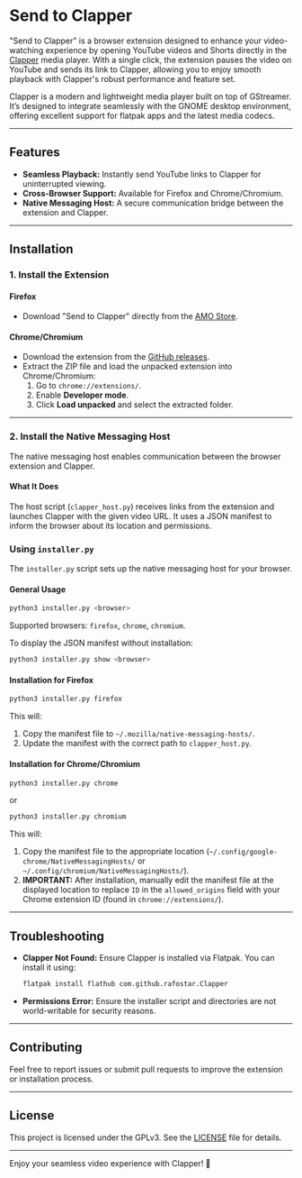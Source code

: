 # Send to Clapper  

"Send to Clapper" is a browser extension designed to enhance your video-watching experience by opening YouTube videos and Shorts directly in the [Clapper](https://rafostar.github.io/clapper/) media player. With a single click, the extension pauses the video on YouTube and sends its link to Clapper, allowing you to enjoy smooth playback with Clapper's robust performance and feature set.  

Clapper is a modern and lightweight media player built on top of GStreamer. It’s designed to integrate seamlessly with the GNOME desktop environment, offering excellent support for flatpak apps and the latest media codecs.  

---

## Features  

- **Seamless Playback:** Instantly send YouTube links to Clapper for uninterrupted viewing.  
- **Cross-Browser Support:** Available for Firefox and Chrome/Chromium.  
- **Native Messaging Host:** A secure communication bridge between the extension and Clapper.  

---

## Installation  

### 1. Install the Extension  

#### Firefox  
- Download "Send to Clapper" directly from the [AMO Store](https://addons.mozilla.org/en-US/firefox/addon/send-to-clapper/).  

#### Chrome/Chromium  
- Download the extension from the [GitHub releases](https://github.com/abhijeeth-babu/send-to-clapper/releases).  
- Extract the ZIP file and load the unpacked extension into Chrome/Chromium:  
  1. Go to `chrome://extensions/`.  
  2. Enable **Developer mode**.  
  3. Click **Load unpacked** and select the extracted folder.  

---

### 2. Install the Native Messaging Host  

The native messaging host enables communication between the browser extension and Clapper.  

#### What It Does  
The host script (`clapper_host.py`) receives links from the extension and launches Clapper with the given video URL. It uses a JSON manifest to inform the browser about its location and permissions.  

### Using `installer.py`  

The `installer.py` script sets up the native messaging host for your browser.  

#### General Usage  
```bash
python3 installer.py <browser>
```

Supported browsers: `firefox`, `chrome`, `chromium`.  

To display the JSON manifest without installation:  
```bash
python3 installer.py show <browser>
```

#### Installation for Firefox  
```bash
python3 installer.py firefox
```
This will:  
1. Copy the manifest file to `~/.mozilla/native-messaging-hosts/`.  
2. Update the manifest with the correct path to `clapper_host.py`.  

#### Installation for Chrome/Chromium  
```bash
python3 installer.py chrome
```
or  
```bash
python3 installer.py chromium
```
This will:  
1. Copy the manifest file to the appropriate location (`~/.config/google-chrome/NativeMessagingHosts/` or `~/.config/chromium/NativeMessagingHosts/`).  
2. **IMPORTANT:** After installation, manually edit the manifest file at the displayed location to replace `ID` in the `allowed_origins` field with your Chrome extension ID (found in `chrome://extensions/`).  

---

## Troubleshooting  

- **Clapper Not Found:** Ensure Clapper is installed via Flatpak. You can install it using:  
  ```bash
  flatpak install flathub com.github.rafostar.Clapper
  ```  
- **Permissions Error:** Ensure the installer script and directories are not world-writable for security reasons.  

---

## Contributing  

Feel free to report issues or submit pull requests to improve the extension or installation process.  

---  

## License  

This project is licensed under the GPLv3. See the [LICENSE](LICENSE) file for details.  

---

Enjoy your seamless video experience with Clapper! 🎥
